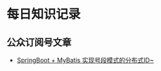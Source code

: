 # 每日知识记录

## 公众订阅号文章
- [SpringBoot + MyBatis 实现号段模式的分布式ID~](https://mp.weixin.qq.com/s/8D1M6pP-fGht2PWOF1ZW4w)

